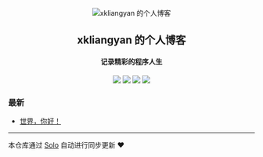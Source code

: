 <p align="center"><img alt="xkliangyan 的个人博客" src="https://static.b3log.org/images/brand/solo-32.png"></p><h2 align="center">
xkliangyan 的个人博客
</h2>

<h4 align="center">记录精彩的程序人生</h4>
<p align="center"><a title="xkliangyan 的个人博客" target="_blank" href="https://github.com/xkliangyan/solo-blog"><img src="https://img.shields.io/github/last-commit/xkliangyan/solo-blog.svg?style=flat-square&color=FF9900"></a>
<a title="GitHub repo size in bytes" target="_blank" href="https://github.com/xkliangyan/solo-blog"><img src="https://img.shields.io/github/repo-size/xkliangyan/solo-blog.svg?style=flat-square"></a>
<a title="Solo Version" target="_blank" href="https://github.com/b3log/solo/releases"><img src="https://img.shields.io/badge/solo-3.6.5-f1e05a.svg?style=flat-square&color=blueviolet"></a>
<a title="Hits" target="_blank" href="https://github.com/b3log/hits"><img src="https://hits.b3log.org/xkliangyan/solo-blog.svg"></a></p>

### 最新

* [世界，你好！](http://www.xkly.tk/hello-solo)



---

本仓库通过 [Solo](https://github.com/b3log/solo) 自动进行同步更新 ❤️ 
